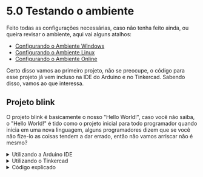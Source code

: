 # 5.0 Testando o ambiente

Feito todas as configurações necessárias, caso não tenha feito ainda, ou queira revisar o ambiente, aqui vai alguns atalhos:

- [Configurando o Ambiente Windows](/src/2-Ambiente/1-Ambiente-windows.md)
- [Configurando o Ambiente Linux](/src/2-Ambiente/2-Ambiente-linux.md)
- [Configurando o Ambiente Online](/src/2-Ambiente/3-Ambiente-online.md)

Certo disso vamos ao primeiro projeto, não se preocupe, o código para esse projeto já vem incluso na IDE do Arduino e no Tinkercad. Sabendo disso, vamos ao que interessa.
<p></p>

## Projeto blink

O projeto blink é basicamente o nosso "Hello World!", caso você não saiba, o "Hello World!" é tido como o projeto inicial para todo programador quando inicia em uma nova linguagem, alguns programadores dizem que se você não fize-lo as coisas tendem a dar errado, então não vamos arriscar não é mesmo?
<p></p>

<details> 
    <summary>Utilizando a Arduino IDE</summary>

Ponto importante antes de enviar o código para a placa é verificar em qual porta COM está, irei explicar como verificar da maneira mais simples.
<p></p>

Na barra superior ao clicar em Tools -> Port, podemos verificar que, **no meu caso**, temos dois dispositivos conectados na porta USB que permitem comunicação serial, um deles pode ser a placa, para verificar qual é de fato, basta despluga-la e uma sumirá, sendo assim fica facil de localizar qual é a porta certa.

<p align="center">
    <img src="../imgs/Projetos/0-blink/IDE_Porta.png" alt="Selecionado a porta">
</p>

**Observação importante 1, caso nenhuma suma, pode ser algo ocasionado por falta de software de driver, é de extrema importância a localização do mesmo. Cada placa possui um software de driver, então nesse caso é melhor fazer uma busca pela internet por qual seria o software driver mais aconselhado para sua placa.**
<p></p>

**Observação importante 2, ainda na opção Tools, temos a opção "Board", é de extrema importância que o modelo de placa selecionado, seja o modelo da sua placa, caso contrário o código pode não subir, ou subir com falhas. A baixo uma imagem de exemplo de quando uma placa está selecionada.**
<p></p>

<p align="center">
    <img src="../imgs/Projetos/0-blink/IDE_Boards.png" alt="Tipos de placa">
</p>

Na Arduino IDE, este código já vem por padrão, assim como infinidade de outros códigos, para encontra-lo basta seguir o caminho Files -> Examples -> 01.Basics -> Blink, como na imagem a seguir: 

<p align="center">
    <img src="../imgs/Projetos/0-blink/IDE_Selecionando_example.png" alt="Examples">
</p>

Feito isso uma nova janela aparecerá com o código, basta fazer o upload do mesmo, clicando no icone de seta para a direita, como mostrado a baixo.

<p align="center">
    <img src="../imgs/Projetos/0-blink/IDE_Upload.png" alt="Selecionado a porta">
</p>

Caso tudo esteja correto uma mensagem com "Done uploading" como esta, deverá aparecer na barra inferior da IDE:

<p align="center">
    <img src="../imgs/Projetos/0-blink/IDE_Upload_Done.png" alt="Upload finalizado">
</p>

Após feito o upload, se tudo correr bem, o led imbutido do Arduino deverá começar a piscar, o LED "L", como mostado na figura a baixo este LED em questão estará piscando, mas porque? Veremos mais a baixo

<p align="center">
    <img src="../imgs/Projetos/0-blink/tinkercad_led_aceso.png" alt="Resultado">
</p>

Caso algo dê errado, volte esse passo a passo do começo, não se esqueça de verificar o cabo que liga o Arduino ao PC e a instalação dos drivers =)
<p></p>

A explicação superficial deste código e porque o LED está piscando, está mais a baixo na seção "Código explicado", na [aula 4](/src/4-Modulo-basico/zEm-desenvolvimento.md) iremos aprofundar melhor em como ele funciona.

</details> 

<details> 
    <summary>Utilizando o Tinkercad</summary>

No Tinkercad esse projeto já vem por padrão quando você insere o Arduino no ambiente de trabalho, irei mostrar como inserir o Arduino e como checar o código que está sendo executado dentro do Arduino.
<p></p>

Você já deve saber como criar um novo circuito, caso não se lembre irei recapitular a parte de configuração do [ambiente online](/src/2-Ambiente/3-Ambiente-online.md). Para criar um novo projeto utilizando o arduino basta clicar na aba "Circuitos" (1) no canto esquerdo e em seguida "Criar novo Circuito"(2)  
<p align="center">
    <img src="../imgs/TinkerCad/CriandoCircuito.png" alt="Criando circuito">
</p>

Após criar um novo projeto, no canto direito é possível localizar uma barra de pesquisa (1), digite Arduino, como na imagem a baixo. No resultado deverá aparecer o "Arduino Uno R3" (2), basta clicar na figura dele e depois clica na parte branca da tela (3) para adicionar o Arduino ao seu ambiente de trabalho.

<p align="center">
    <img src="../imgs/Projetos/0-blink/tinkercad_arduino.png" alt="Selecionado o Arduino">
</p>

Após adicionar o Arduino ao ambiente de trabalho, basta clicar no botão "Iniciar simulação" (1), repare que 2 leds na placa se acenderam, o LED que indica que o Arduino está ligado, "ON" (2) e o LED "L" (3) este LED em questão estará piscando, mas porque? Veremos mais a baixo.

<p align="center">
    <img src="../imgs/Projetos/0-blink/tinkercad_arduino_blink.png" alt="Resultado">
</p>

Ao clicarmos em "Código" (1), podemos visualizar como o algoritmo funciona (2), os passos descritos ali são seguidos durante a execução do programa que está rodando no Arduino. Ao clicarmos em "Blocos" (3), temos a opção "Texto" que é a opção que mais iremos utilizar.

<p align="center">
    <img src="../imgs/Projetos/0-blink/tinkercad_arduino_cod_blocks.png" alt="Codigo">
</p>

Ao selecionar a opção "Texto" uma mensagem como essa irá surgir, basta clicar em "Continuar":

<p align="center">
    <img src="../imgs/Projetos/0-blink/tinkercad_arduino_alert.png" alt="Alerta">
</p>

E por fim veremos um código (1) como na imagem a baixo:

<p align="center">
    <img src="../imgs/Projetos/0-blink/tinkercad_arduino_cod.png" alt="Codigo">
</p>

A explicação superficial deste código e porque o LED está piscando, está mais a baixo na seção "Código explicado", na [aula 4](/src/4-Modulo-basico/zEm-desenvolvimento.md) iremos aprofundar melhor em como ele funciona.

</details>    

<details> 
    <summary>Código explicado</summary>

```C++
//Esta parte do codigo é executada somente uma vez
void setup()
{
    //Define o pino onde o LED está internamente ligado como saida
    pinMode(LED_BUILTIN, OUTPUT);
}
//Fim da parte que é executada somente uma vez


//Esta parte do codigo é executada enquanto o Arduino estiver energizado
void loop()
{
    //Inicio

    //Define a porta do LED como ligada
    digitalWrite(LED_BUILTIN, HIGH);
    //Pausa a execução por 1 segundo
    delay(1000);
    //Define a porta do LED como desligada
    digitalWrite(LED_BUILTIN, LOW);
    //Pausa a execução por 1 segundo
    delay(1000); 
    
    //Volta para o inicio
}
//Fim da parte que é executada enquanto o Arduino estiver energizado
```

O LED interno do Arduino pisca pois o código faz com que em um momento, o estado do LED seja definido como ligado, aguarda 1 segundo, define como desligado e aguarda 1 segundo. Como tudo que está dentro de "void loop(){}" fica sendo repetido até que o Arduino seja desligado, ele ficara piscando infinitamente.
</details> 
